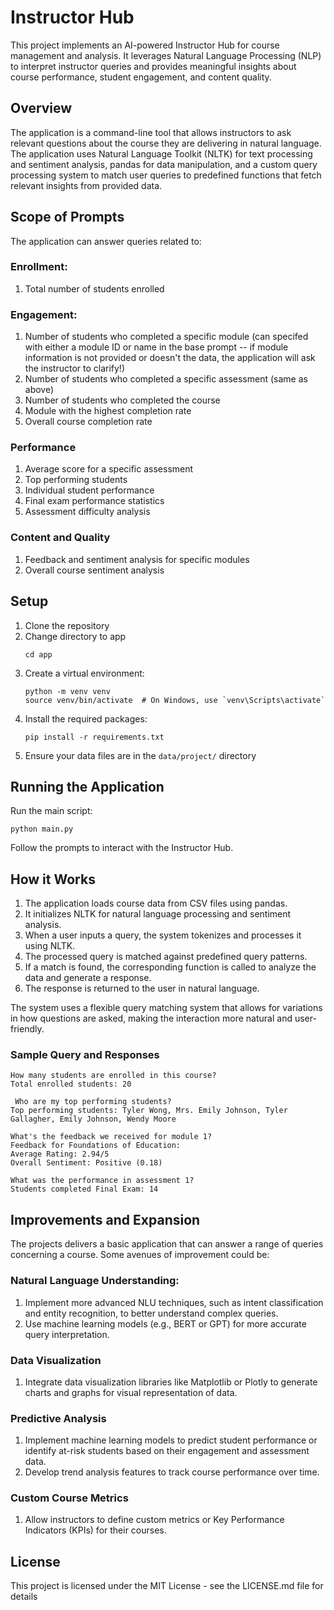 # Instructor Hub

This project implements an AI-powered Instructor Hub for course management and analysis. It leverages Natural Language Processing (NLP) to interpret instructor queries and provides meaningful insights about course performance, student engagement, and content quality. 

## Overview
The application is a command-line tool that allows instructors to ask relevant questions about the course they are delivering in natural language. The application uses Natural Language Toolkit (NLTK) for text processing and sentiment analysis, pandas for data manipulation, and a custom query processing system to match user queries to predefined functions that fetch relevant insights from provided data. 

## Scope of Prompts
The application can answer queries related to:
### Enrollment:
1. Total number of students enrolled

### Engagement:
1. Number of students who completed a specific module (can specifed with either a module ID or name in the base prompt -- if module information is not provided or doesn't the data, the application will ask the instructor to clarify!)
2. Number of students who completed a specific assessment (same as above)
3. Number of students who completed the course
4. Module with the highest completion rate
5. Overall course completion rate

### Performance
1. Average score for a specific assessment
2. Top performing students
3. Individual student performance
4. Final exam performance statistics
5. Assessment difficulty analysis

### Content and Quality 
1. Feedback and sentiment analysis for specific modules
2. Overall course sentiment analysis


## Setup

1. Clone the repository
2. Change directory to app
    ```
    cd app
    ```
3. Create a virtual environment:
   ```
   python -m venv venv
   source venv/bin/activate  # On Windows, use `venv\Scripts\activate`
   ```
4. Install the required packages:
   ```
   pip install -r requirements.txt
   ```
5. Ensure your data files are in the `data/project/` directory

## Running the Application

Run the main script:

```
python main.py
```

Follow the prompts to interact with the Instructor Hub.

## How it Works

1. The application loads course data from CSV files using pandas.
2. It initializes NLTK for natural language processing and sentiment analysis.
3. When a user inputs a query, the system tokenizes and processes it using NLTK.
4. The processed query is matched against predefined query patterns.
5. If a match is found, the corresponding function is called to analyze the data and generate a response.
6. The response is returned to the user in natural language.

The system uses a flexible query matching system that allows for variations in how questions are asked, making the interaction more natural and user-friendly.

### Sample Query and Responses

```
How many students are enrolled in this course?
Total enrolled students: 20
```

```
 Who are my top performing students?
Top performing students: Tyler Wong, Mrs. Emily Johnson, Tyler Gallagher, Emily Johnson, Wendy Moore
```

```
What's the feedback we received for module 1?
Feedback for Foundations of Education:
Average Rating: 2.94/5
Overall Sentiment: Positive (0.18)
```

```
What was the performance in assessment 1?
Students completed Final Exam: 14
```

## Improvements and Expansion
The projects delivers a basic application that can answer a range of queries concerning a course. Some avenues of improvement could be:
### Natural Language Understanding:
1. Implement more advanced NLU techniques, such as intent classification and entity recognition, to better understand complex queries.
2. Use machine learning models (e.g., BERT or GPT) for more accurate query interpretation.

### Data Visualization
1. Integrate data visualization libraries like Matplotlib or Plotly to generate charts and graphs for visual representation of data.

### Predictive Analysis
1. Implement machine learning models to predict student performance or identify at-risk students based on their engagement and assessment data.
2. Develop trend analysis features to track course performance over time.

### Custom Course Metrics
1. Allow instructors to define custom metrics or Key Performance Indicators (KPIs) for their courses.

## License

This project is licensed under the MIT License - see the LICENSE.md file for details